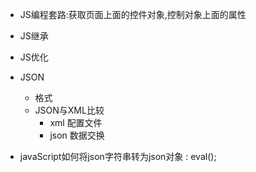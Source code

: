 * JS编程套路:获取页面上面的控件对象,控制对象上面的属性



* JS继承


* JS优化

* JSON
	* 格式
	* JSON与XML比较
		* xml 配置文件
		* json 数据交换

* javaScript如何将json字符串转为json对象  : eval();